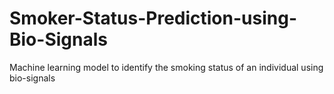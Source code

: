 # Smoker-Status-Prediction-using-Bio-Signals
Machine learning model to identify the smoking status of an individual using bio-signals
